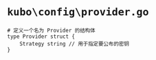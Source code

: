 # `kubo\config\provider.go`

```
# 定义一个名为 Provider 的结构体
type Provider struct {
    Strategy string // 用于指定要公布的密钥
}
```